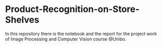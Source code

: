 # Product-Recognition-on-Store-Shelves
In this repository there is the notebook and the report for the project work of Image Processing and Computer Vision course @Unibo. 
